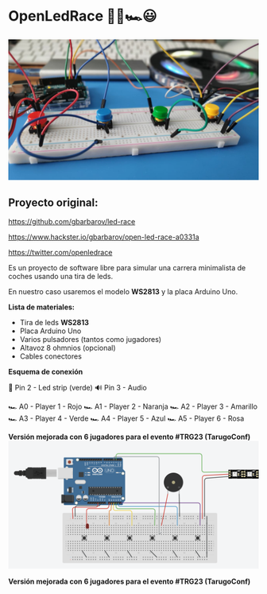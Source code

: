# OpenLedRace 🤖🌈🏎😃

![Schematics](https://github.com/javimostoles/openledrace/blob/master/images/schematics_001.jpeg)

## Proyecto original:

https://github.com/gbarbarov/led-race

https://www.hackster.io/gbarbarov/open-led-race-a0331a

https://twitter.com/openledrace

Es un proyecto de software libre para simular una carrera minimalista de coches usando una tira de leds. 

En nuestro caso usaremos el modelo **WS2813** y la placa Arduino Uno.

**Lista de materiales:**

* Tira de leds  **WS2813**
* Placa Arduino Uno
* Varios pulsadores (tantos como jugadores)
* Altavoz 8 ohmnios (opcional)
* Cables conectores

**Esquema de conexión**

🌈 Pin 2 - Led strip (verde)
🔊 Pin 3 - Audio

🏎 A0 - Player 1 - Rojo
🏎 A1 - Player 2 - Naranja
🏎 A2 - Player 3 - Amarillo
🏎 A3 - Player 4 - Verde
🏎 A4 - Player 5 - Azul
🏎 A5 - Player 6 - Rosa

**Versión mejorada con 6 jugadores para el evento #TRG23 (TarugoConf)**
![Schematics 6 players](https://github.com/javimostoles/openledrace/blob/master/images/schematics_6_players.png)

**Versión mejorada con 6 jugadores para el evento #TRG23 (TarugoConf)**


